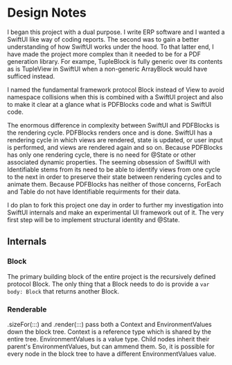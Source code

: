 #  Design Notes

I began this project with a dual purpose. I write ERP software and I wanted a SwiftUI like way of coding reports. The
second was to gain a better understanding of how SwiftUI works under the hood. To that latter end, I have made the
project more complex than it needed to be for a PDF generation library. For exampe, TupleBlock is fully generic over its
contents as is TupleView in SwiftUI when a non-generic ArrayBlock would have sufficed instead.


I named the fundamental framework protocol Block instead of View to avoid namespace collisions when this is combined
with a SwiftUI project and also to make it clear at a glance what is PDFBlocks code and what is SwiftUI code.


The enormous difference in complexity between SwiftUI and PDFBlocks is the rendering cycle. PDFBlocks renders once and
is done. SwiftUI has a rendering cycle in which views are rendered, state is updated, or user input is performed, and
views are rendered again and so on. Because PDFBlocks has only one rendering cycle, there is no need for @State or other
associated dynamic properties. The seeming obsession of SwiftUI with Identifiable stems from its need to be able to
identify views from one cycle to the next in order to preserve their state between rendering cycles and to animate them.
Because PDFBlocks has neither of those concerns, ForEach and Table do not have Identifiable requirments for their data.


I do plan to fork this project one day in order to further my investigation into SwiftUI internals and make an
experimental UI framework out of it. The very first step will be to implement structural identity and @State.

## Internals

### Block
The primary building block of the entire project is the recursively defined protocol Block. The only thing that a
Block needs to do is provide a `var body: Block` that returns another Block. 

### Renderable

.sizeFor(:::) and .render(:::) pass both a Context and EnvironmentValues down the block tree. Context is a reference
type which is shared by the entire tree. EnvironmentValues is a value type. Child nodes inherit their parent's
EnvironmentValues, but can ammend them. So, it is possible for every node in the block tree to have a different
EnvironmentValues value.

